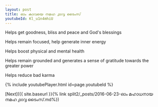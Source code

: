 ```yaml
---
layout: post
title: ഓം കാവയെ നമഹ ൧൦൮ ടൈംസ്
youtubeId: Kl_u1n4mhiU
---
```

 
 
Helps get goodness, bliss and peace and God's blessings
 
Helps remain focused, help generate inner energy 
 
Helps boost physical and mental health 
 
Helps remain grounded and generates a sense of gratitude towards the greater power 
 
Helps reduce bad karma
 
 
 
 


{% include youtubePlayer.html id=page.youtubeId %}
 
[Next]({{ site.baseurl }}{% link  split2/_posts/2016-06-23-ഓം മഹാധനായ നമഹ ൧൦൮ ടൈംസ്.md%})
 

